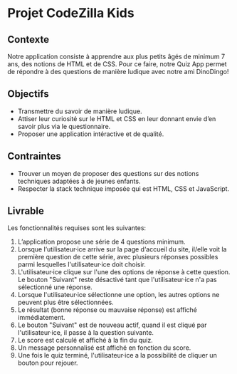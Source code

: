 # Projet CodeZilla Kids

## Contexte
Notre application consiste à apprendre aux plus petits âgés de minimum 7 ans, des notions de HTML et de CSS. Pour ce faire, notre Quiz App permet de répondre à des questions de manière ludique avec notre ami DinoDingo!

## Objectifs
- Transmettre du savoir de manière ludique.
- Attiser leur curiosité sur le HTML et CSS en leur donnant envie d’en savoir plus via le questionnaire.
- Proposer une application intéractive et de qualité.

## Contraintes
- Trouver un moyen de proposer des questions sur des notions techniques adaptées à de jeunes enfants.
- Respecter la stack technique imposée qui est HTML, CSS et JavaScript.

## Livrable
Les fonctionnalités requises sont les suivantes:
1. L’application propose une série de 4 questions minimum.
2. Lorsque l‘utilisateur·ice arrive sur la page d‘accueil du site, il/elle voit la première question de cette série, avec plusieurs réponses possibles parmi lesquelles l'utilisateur·ice doit choisir.
3. L'utilisateur·ice clique sur l'une des options de réponse à cette question. Le bouton "Suivant" reste désactivé tant que l'utilisateur·ice n'a pas sélectionné une réponse.
4. Lorsque l'utilisateur·ice sélectionne une option, les autres options ne peuvent plus être sélectionnées.
5. Le résultat (bonne réponse ou mauvaise réponse) est affiché immédiatement.
6. Le bouton "Suivant" est de nouveau actif, quand il est cliqué par l'utilisateur·ice, il passe à la question suivante.
7. Le score est calculé et affiché à la fin du quiz.
8. Un message personnalisé est affiché en fonction du score.
9. Une fois le quiz terminé, l'utilisateur·ice a la possibilité de cliquer un bouton pour rejouer.
